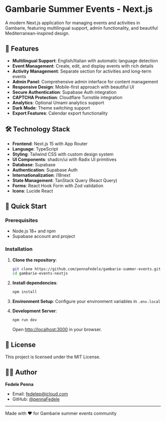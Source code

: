 # Gambarie Summer Events - Next.js

A modern Next.js application for managing events and activities in Gambarie, featuring multilingual support, admin functionality, and beautiful Mediterranean-inspired design.

## 🌟 Features

- **Multilingual Support**: English/Italian with automatic language detection
- **Event Management**: Create, edit, and display events with rich details
- **Activity Management**: Separate section for activities and long-term events
- **Admin Panel**: Comprehensive admin interface for content management
- **Responsive Design**: Mobile-first approach with beautiful UI
- **Secure Authentication**: Supabase Auth integration
- **CAPTCHA Protection**: Cloudflare Turnstile integration
- **Analytics**: Optional Umami analytics support
- **Dark Mode**: Theme switching support
- **Export Features**: Calendar export functionality

## 🛠 Technology Stack

- **Frontend**: Next.js 15 with App Router
- **Language**: TypeScript
- **Styling**: Tailwind CSS with custom design system
- **UI Components**: shadcn/ui with Radix UI primitives
- **Database**: Supabase
- **Authentication**: Supabase Auth
- **Internationalization**: i18next
- **State Management**: TanStack Query (React Query)
- **Forms**: React Hook Form with Zod validation
- **Icons**: Lucide React

## 🚀 Quick Start

### Prerequisites

- Node.js 18+ and npm
- Supabase account and project

### Installation

1. **Clone the repository**:
   ```bash
   git clone https://github.com/pennaFedele/gambarie-summer-events.git
   cd gambarie-events-nextjs
   ```

2. **Install dependencies**:
   ```bash
   npm install
   ```

3. **Environment Setup**:
   Configure your environment variables in `.env.local`

4. **Development Server**:
   ```bash
   npm run dev
   ```

   Open [http://localhost:3000](http://localhost:3000) in your browser.

## 📄 License

This project is licensed under the MIT License.

## 👨‍💻 Author

**Fedele Penna**
- Email: fedelep@icloud.com
- GitHub: [@pennaFedele](https://github.com/pennaFedele)

---

Made with ❤️ for Gambarie summer events community
